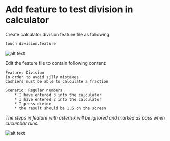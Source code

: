 # Add feature to test division in calculator

Create calculator division feature file as following:

`touch division.feature`

![alt text](https://raw.githubusercontent.com/hy1984427/BDD-with-PageObject/master/images/CreateDivisionFeature.png "Create division.feature file")

Edit the feature file to contain following content:

<pre><code>Feature: Division
In order to avoid silly mistakes
Cashiers must be able to calculate a fraction

Scenario: Regular numbers
	* I have entered 3 into the calculator
	* I have entered 2 into the calculator
	* I press divide
	* the result should be 1.5 on the screen
</pre></code>

*The steps in feature with asterisk will be ignored and marked as pass when cucumber runs.*

![alt text](https://raw.githubusercontent.com/hy1984427/BDD-with-PageObject/master/images/DivisionFeatureFile.png "division.feature content")

